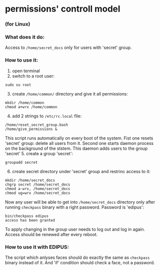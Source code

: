 # permissions' controll model
### (for Linux)

### What does it do:
Access to `/home/secret_docs` only for users with 'secret' group.

### How to use it:
1. open terminal 
2. switch to a root user:
```
sudo su root
```
3. create `/home/common/` directory and give it all permissions:
```
mkdir /home/common
chmod a+wrx /home/common
```
4. add 2 strings to `/etc/rc.local` file:
```
/home/reset_secret_group.bash
/home/give_permissions &
```
This script runs automatically on every boot of the system.
Fist one resets 'secret' group: delete all users from it.
Second one starts daemon process on the background of the ststem. This daemon adds users to the group 'secret'
5. create a group 'secret':
```
groupadd secret
```
6. create secret directory under 'secret' group and restrinc access to it:
```
mkdir /home/secret_docs
chgrp secret /home/secret_docs
chmod a-wrx, /home/secret_docs
chmod ug=wrx /home/secret_docs
```

Now any user will be able to get into `/home/secret_docs` directory only after running `checkpass` binary with a right password.
Password is 'edipus':
```
bin/checkpass edipus
access has been granted
```
To apply changing in the group user needs to log out and log in again.
Access should be renewed after every reboot.

### How to use it with EDIPUS:
The script which anlyses faces should do exactly the same as `checkpass` binary instead of it.
And 'if' condition should check a face, not a password.
